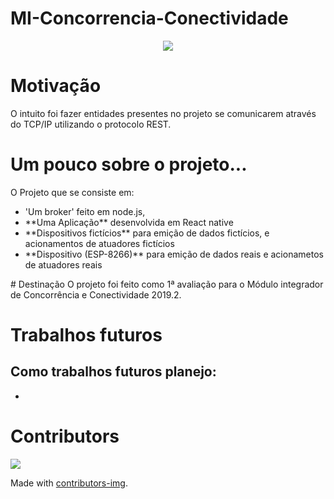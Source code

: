 # MI-Concorrencia-Conectividade
<p align="center"><img src="https://media2.giphy.com/media/i4jKn7itdV2Tvjzj6Y/giphy.gif"></p>

# Motivação
O intuito foi fazer entidades presentes no projeto se comunicarem através do TCP/IP utilizando o protocolo REST.

# Um pouco sobre o projeto...
O Projeto que se consiste em:
<ul>
  <li>'Um broker' feito em node.js,</li>
  <li>**Uma Aplicação** desenvolvida em React native</li>
  <li>**Dispositivos fictícios** para emição de dados fictícios, e acionamentos de atuadores fictícios</li>
  <li>**Dispositivo (ESP-8266)** para emição de dados reais e acionametos de atuadores reais</li>
</ul>
# Destinação
O projeto foi feito como 1ª avaliação para o Módulo integrador de Concorrência e Conectividade 2019.2.

# Trabalhos futuros
Como trabalhos futuros planejo:
- 
-

# Contributors
<a href="https://github.com/ilgoncalves/MI-Concorrencia-Conectividade/graphs/contributors">
  <img src="https://contributors-img.firebaseapp.com/image?repo=ilgoncalves/MI-Concorrencia-Conectividade" />
</a>

Made with [contributors-img](https://contributors-img.firebaseapp.com).
